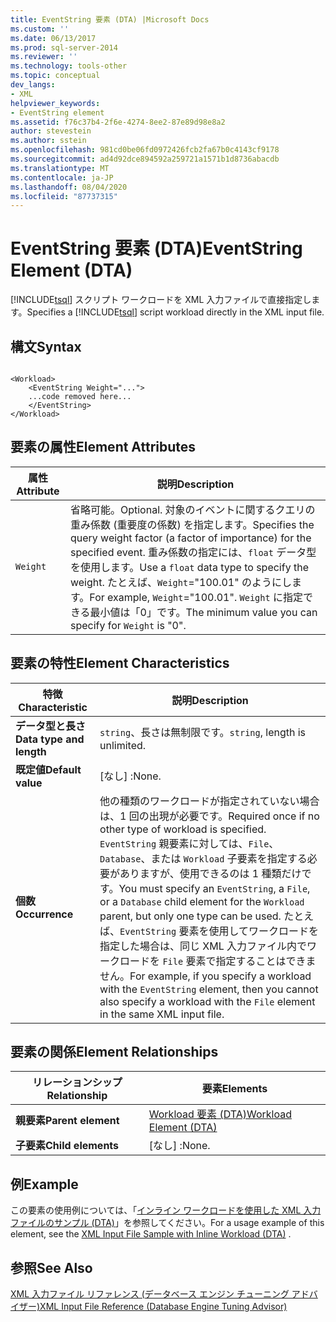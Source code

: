 ```yaml
---
title: EventString 要素 (DTA) |Microsoft Docs
ms.custom: ''
ms.date: 06/13/2017
ms.prod: sql-server-2014
ms.reviewer: ''
ms.technology: tools-other
ms.topic: conceptual
dev_langs:
- XML
helpviewer_keywords:
- EventString element
ms.assetid: f76c37b4-2f6e-4274-8ee2-87e89d98e8a2
author: stevestein
ms.author: sstein
ms.openlocfilehash: 981cd0be06fd0972426fcb2fa67b0c4143cf9178
ms.sourcegitcommit: ad4d92dce894592a259721a1571b1d8736abacdb
ms.translationtype: MT
ms.contentlocale: ja-JP
ms.lasthandoff: 08/04/2020
ms.locfileid: "87737315"
---
```

# <a name="eventstring-element-dta"></a><span data-ttu-id="e1faf-102">EventString 要素 (DTA)</span><span class="sxs-lookup"><span data-stu-id="e1faf-102">EventString Element (DTA)</span></span>
  <span data-ttu-id="e1faf-103">[!INCLUDE[tsql](../../includes/tsql-md.md)] スクリプト ワークロードを XML 入力ファイルで直接指定します。</span><span class="sxs-lookup"><span data-stu-id="e1faf-103">Specifies a [!INCLUDE[tsql](../../includes/tsql-md.md)] script workload directly in the XML input file.</span></span>  
  
## <a name="syntax"></a><span data-ttu-id="e1faf-104">構文</span><span class="sxs-lookup"><span data-stu-id="e1faf-104">Syntax</span></span>  
  
```  
  
<Workload>  
    <EventString Weight="...">  
    ...code removed here...  
    </EventString>  
</Workload>  
```  
  
## <a name="element-attributes"></a><span data-ttu-id="e1faf-105">要素の属性</span><span class="sxs-lookup"><span data-stu-id="e1faf-105">Element Attributes</span></span>  
  
|<span data-ttu-id="e1faf-106">属性</span><span class="sxs-lookup"><span data-stu-id="e1faf-106">Attribute</span></span>|<span data-ttu-id="e1faf-107">説明</span><span class="sxs-lookup"><span data-stu-id="e1faf-107">Description</span></span>|  
|---------------|-----------------|  
|`Weight`|<span data-ttu-id="e1faf-108">省略可能。</span><span class="sxs-lookup"><span data-stu-id="e1faf-108">Optional.</span></span> <span data-ttu-id="e1faf-109">対象のイベントに関するクエリの重み係数 (重要度の係数) を指定します。</span><span class="sxs-lookup"><span data-stu-id="e1faf-109">Specifies the query weight factor (a factor of importance) for the specified event.</span></span> <span data-ttu-id="e1faf-110">重み係数の指定には、`float` データ型を使用します。</span><span class="sxs-lookup"><span data-stu-id="e1faf-110">Use a `float` data type to specify the weight.</span></span> <span data-ttu-id="e1faf-111">たとえば、`Weight`="100.01" のようにします。</span><span class="sxs-lookup"><span data-stu-id="e1faf-111">For example, `Weight`="100.01".</span></span> <span data-ttu-id="e1faf-112">`Weight` に指定できる最小値は「0」です。</span><span class="sxs-lookup"><span data-stu-id="e1faf-112">The minimum value you can specify for `Weight` is "0".</span></span>|  
  
## <a name="element-characteristics"></a><span data-ttu-id="e1faf-113">要素の特性</span><span class="sxs-lookup"><span data-stu-id="e1faf-113">Element Characteristics</span></span>  
  
|<span data-ttu-id="e1faf-114">特徴</span><span class="sxs-lookup"><span data-stu-id="e1faf-114">Characteristic</span></span>|<span data-ttu-id="e1faf-115">説明</span><span class="sxs-lookup"><span data-stu-id="e1faf-115">Description</span></span>|  
|--------------------|-----------------|  
|<span data-ttu-id="e1faf-116">**データ型と長さ**</span><span class="sxs-lookup"><span data-stu-id="e1faf-116">**Data type and length**</span></span>|<span data-ttu-id="e1faf-117">`string`、長さは無制限です。</span><span class="sxs-lookup"><span data-stu-id="e1faf-117">`string`, length is unlimited.</span></span>|  
|<span data-ttu-id="e1faf-118">**既定値**</span><span class="sxs-lookup"><span data-stu-id="e1faf-118">**Default value**</span></span>|<span data-ttu-id="e1faf-119">[なし] :</span><span class="sxs-lookup"><span data-stu-id="e1faf-119">None.</span></span>|  
|<span data-ttu-id="e1faf-120">**個数**</span><span class="sxs-lookup"><span data-stu-id="e1faf-120">**Occurrence**</span></span>|<span data-ttu-id="e1faf-121">他の種類のワークロードが指定されていない場合は、1 回の出現が必要です。</span><span class="sxs-lookup"><span data-stu-id="e1faf-121">Required once if no other type of workload is specified.</span></span> <span data-ttu-id="e1faf-122">`EventString` 親要素に対しては、`File`、`Database`、または `Workload` 子要素を指定する必要がありますが、使用できるのは 1 種類だけです。</span><span class="sxs-lookup"><span data-stu-id="e1faf-122">You must specify an `EventString`, a `File`, or a `Database` child element for the `Workload` parent, but only one type can be used.</span></span> <span data-ttu-id="e1faf-123">たとえば、`EventString` 要素を使用してワークロードを指定した場合は、同じ XML 入力ファイル内でワークロードを `File` 要素で指定することはできません。</span><span class="sxs-lookup"><span data-stu-id="e1faf-123">For example, if you specify a workload with the `EventString` element, then you cannot also specify a workload with the `File` element in the same XML input file.</span></span>|  
  
## <a name="element-relationships"></a><span data-ttu-id="e1faf-124">要素の関係</span><span class="sxs-lookup"><span data-stu-id="e1faf-124">Element Relationships</span></span>  
  
|<span data-ttu-id="e1faf-125">リレーションシップ</span><span class="sxs-lookup"><span data-stu-id="e1faf-125">Relationship</span></span>|<span data-ttu-id="e1faf-126">要素</span><span class="sxs-lookup"><span data-stu-id="e1faf-126">Elements</span></span>|  
|------------------|--------------|  
|<span data-ttu-id="e1faf-127">**親要素**</span><span class="sxs-lookup"><span data-stu-id="e1faf-127">**Parent element**</span></span>|[<span data-ttu-id="e1faf-128">Workload 要素 &#40;DTA&#41;</span><span class="sxs-lookup"><span data-stu-id="e1faf-128">Workload Element &#40;DTA&#41;</span></span>](workload-element-dta.md)|  
|<span data-ttu-id="e1faf-129">**子要素**</span><span class="sxs-lookup"><span data-stu-id="e1faf-129">**Child elements**</span></span>|<span data-ttu-id="e1faf-130">[なし] :</span><span class="sxs-lookup"><span data-stu-id="e1faf-130">None.</span></span>|  
  
## <a name="example"></a><span data-ttu-id="e1faf-131">例</span><span class="sxs-lookup"><span data-stu-id="e1faf-131">Example</span></span>  
 <span data-ttu-id="e1faf-132">この要素の使用例については、「[インライン ワークロードを使用した XML 入力ファイルのサンプル &#40;DTA&#41;](xml-input-file-sample-with-inline-workload-dta.md)」を参照してください。</span><span class="sxs-lookup"><span data-stu-id="e1faf-132">For a usage example of this element, see the [XML Input File Sample with Inline Workload &#40;DTA&#41;](xml-input-file-sample-with-inline-workload-dta.md) .</span></span>  
  
## <a name="see-also"></a><span data-ttu-id="e1faf-133">参照</span><span class="sxs-lookup"><span data-stu-id="e1faf-133">See Also</span></span>  
 [<span data-ttu-id="e1faf-134">XML 入力ファイル リファレンス &#40;データベース エンジン チューニング アドバイザー&#41;</span><span class="sxs-lookup"><span data-stu-id="e1faf-134">XML Input File Reference &#40;Database Engine Tuning Advisor&#41;</span></span>](xml-input-file-reference-database-engine-tuning-advisor.md)  
  
  

